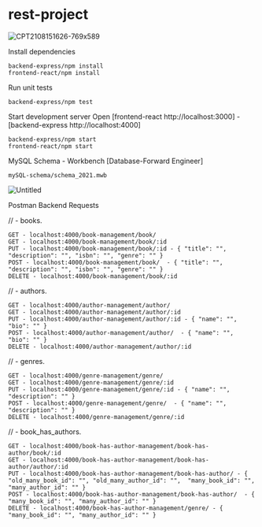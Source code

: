 # rest-project

![CPT2108151626-769x589](https://user-images.githubusercontent.com/65245922/129485973-b008cfbf-0079-48db-a9c7-9fbdaba1450f.gif)


Install dependencies

    backend-express/npm install
    frontend-react/npm install

Run unit tests

    backend-express/npm test

Start development server Open [frontend-react http://localhost:3000] - [backend-express http://localhost:4000]

    backend-express/npm start
    frontend-react/npm start

MySQL Schema - Workbench [Database-Forward Engineer]
    
    mySQL-schema/schema_2021.mwb

![Untitled](https://user-images.githubusercontent.com/65245922/129486029-7442b702-d962-442a-bf63-662baac066e2.png)

Postman Backend Requests
   
// - books.

    GET - localhost:4000/book-management/book/
    GET - localhost:4000/book-management/book/:id
    PUT - localhost:4000/book-management/book/:id - { "title": "", "description": "", "isbn": "", "genre": "" }
    POST - localhost:4000/book-management/book/  - { "title": "", "description": "", "isbn": "", "genre": "" }
    DELETE - localhost:4000/book-management/book/:id
    
// - authors.

    GET - localhost:4000/author-management/author/
    GET - localhost:4000/author-management/author/:id
    PUT - localhost:4000/author-management/author/:id - { "name": "", "bio": "" }
    POST - localhost:4000/author-management/author/  - { "name": "", "bio": "" }
    DELETE - localhost:4000/author-management/author/:id

// - genres.

    GET - localhost:4000/genre-management/genre/
    GET - localhost:4000/genre-management/genre/:id
    PUT - localhost:4000/genre-management/genre/:id - { "name": "", "description": "" }
    POST - localhost:4000/genre-management/genre/  - { "name": "", "description": "" }
    DELETE - localhost:4000/genre-management/genre/:id

// - book_has_authors.

    GET - localhost:4000/book-has-author-management/book-has-author/book/:id
    GET - localhost:4000/book-has-author-management/book-has-author/author/:id
    PUT - localhost:4000/book-has-author-management/book-has-author/ - { "old_many_book_id": "", "old_many_author_id": "",  "many_book_id": "", "many_author_id": "" }
    POST - localhost:4000/book-has-author-management/book-has-author/  - { "many_book_id": "", "many_author_id": "" }
    DELETE - localhost:4000/book-has-author-management/genre/ - { "many_book_id": "", "many_author_id": "" }

